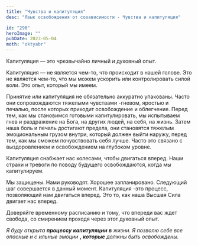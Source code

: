 ```yaml
---
title: "Чувства и капитуляция"
desc: "Язык освобождения от созависимости - Чувства и капитуляция"

id: "290"
heroImage: ""
pubDate: 2023-05-04
moth: "oktyabr"
---
```


Капитуляция — это чрезвычайно личный _и_ духовный опыт.

Капитуляция — не является чем-то, что происходит в нашей голове. Это не
является чем-то, что мы можем ускорить или контролировать силой воли. Это
опыт, который мы имеем.

Принятие или капитуляция не обязательно аккуратно упакованы. Часто они
сопровождаются тяжелыми чувствами -гневом, яростью и печалью, после которых
приходит освобождение и облегчение. Перед тем, как мы становимся готовыми
капитулировать, мы испытываем гнев и раздражение на Бога, на других людей, на
себя, на жизнь. Затем наша боль и печаль достигают предела, они становятся
тяжелым эмоциональным грузом внутри, который должен выйти наружу, перед тем,
как мы сможем почувствовать себя лучше. Часто это связано с выздоровлением и
освобождением на глубоком уровне.

Капитуляция снабжает нас колесами, чтобы двигаться вперед. Наши страхи и
тревоги по поводу будущего освобождаются, когда мы капитулируем.

Мы защищены. Нами руководят. Хорошее запланировано. Следующий шаг совершается
в данный момент. Капитуляция -это процесс, позволяющий нам двигаться вперед.
Это то, как наша Высшая Сила двигает нас вперед.

Доверяйте временному расписанию и тому, что впереди вас ждет свобода, со
смирением проходя через этот духовный опыт.

_Я_ _буду_ _открыта_ **_процессу_** **_капитуляции_** **_в_** _жизни._ _Я_
_позволю_ _себе_ _все_ _опасные_ _и_ _с_ _ильные_ _эмоции_ **,** **_которые_**
_должны_ _быть_ _освобождены._
